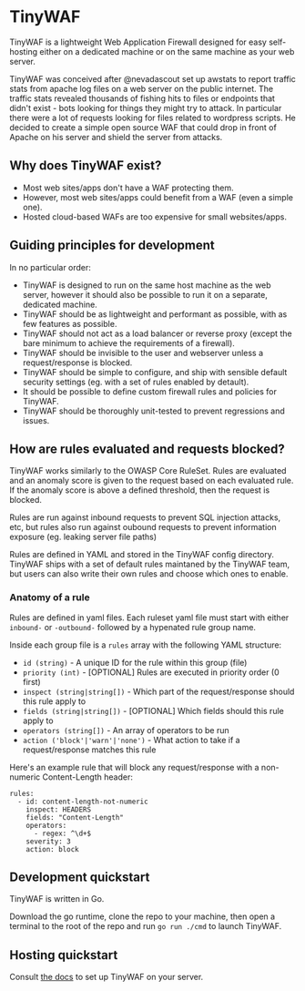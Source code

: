 # TinyWAF

TinyWAF is a lightweight Web Application Firewall designed for easy self-hosting
either on a dedicated machine or on the same machine as your web server.

TinyWAF was conceived after @nevadascout set up awstats to report traffic stats
from apache log files on a web server on the public internet. The traffic stats
revealed thousands of fishing hits to files or endpoints that didn't exist - bots
looking for things they might try to attack. In particular there were a lot of
requests looking for files related to wordpress scripts. He decided to create a
simple open source WAF that could drop in front of Apache on his server and
shield the server from attacks.


## Why does TinyWAF exist?

* Most web sites/apps don't have a WAF protecting them.
* However, most web sites/apps could benefit from a WAF (even a simple one).
* Hosted cloud-based WAFs are too expensive for small websites/apps.


## Guiding principles for development

In no particular order:

* TinyWAF is designed to run on the same host machine as the web server, however
it should also be possible to run it on a separate, dedicated machine.
* TinyWAF should be as lightweight and performant as possible, with as few
features as possible.
* TinyWAF should not act as a load balancer or reverse proxy (except the bare
minimum to achieve the requirements of a firewall).
* TinyWAF should be invisible to the user and webserver unless a request/response
is blocked.
* TinyWAF should be simple to configure, and ship with sensible default
security settings (eg. with a set of rules enabled by detault).
* It should be possible to define custom firewall rules and policies for TinyWAF.
* TinyWAF should be thoroughly unit-tested to prevent regressions and issues.


## How are rules evaluated and requests blocked?

<!-- @todo: move this whole section to docs site -->

TinyWAF works similarly to the OWASP Core RuleSet. Rules are evaluated and an
anomaly score is given to the request based on each evaluated rule. If the anomaly
score is above a defined threshold, then the request is blocked.

Rules are run against inbound requests to prevent SQL injection attacks, etc, but
rules also run against oubound requests to prevent information exposure (eg. leaking
server file paths)

Rules are defined in YAML and stored in the TinyWAF config directory. TinyWAF
ships with a set of default rules maintaned by the TinyWAF team, but users can
also write their own rules and choose which ones to enable.

### Anatomy of a rule

Rules are defined in yaml files. Each ruleset yaml file must start with either
`inbound-` or `-outbound-` followed by a hypenated rule group name.

Inside each group file is a `rules` array with the following YAML structure:

* `id (string)` - A unique ID for the rule within this group (file)
* `priority (int)` - [OPTIONAL] Rules are executed in priority order (0 first)
* `inspect (string|string[])` - Which part of the request/response should this rule apply to
* `fields (string|string[])` - [OPTIONAL] Which fields should this rule apply to
* `operators (string[])` - An array of operators to be run
* `action ('block'|'warn'|'none')` - What action to take if a request/response matches this rule

Here's an example rule that will block any request/response with a non-numeric
Content-Length header:

```
rules:
  - id: content-length-not-numeric
    inspect: HEADERS
    fields: "Content-Length"
    operators:
      - regex: ^\d+$
    severity: 3
    action: block
```

## Development quickstart

TinyWAF is written in Go.

Download the go runtime, clone the repo to your machine, then open a terminal to
the root of the repo and run `go run ./cmd` to launch TinyWAF.


## Hosting quickstart

Consult [the docs](https://tinywaf.com/docs/) to set up TinyWAF on your server.
